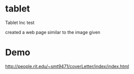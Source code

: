 tablet
======

Tablet Inc test

created a web page similar to the image given


Demo
=====

http://people.rit.edu/~smt9471/coverLetter/index/index.html

